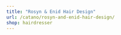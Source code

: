 ```yaml
---
title: "Rosyn & Enid Hair Design"
url: /catano/rosyn-and-enid-hair-design/
shop: hairdresser
---
```

